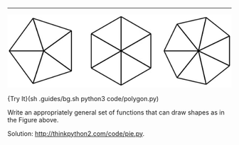 ------------


![image](/.guides/img/pies.jpg)

{Try It}(sh .guides/bg.sh python3 code/polygon.py)

Write an appropriately general set of functions that can draw shapes as in the Figure above.

Solution: <http://thinkpython2.com/code/pie.py>.

